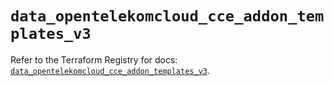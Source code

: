 # `data_opentelekomcloud_cce_addon_templates_v3`

Refer to the Terraform Registry for docs: [`data_opentelekomcloud_cce_addon_templates_v3`](https://registry.terraform.io/providers/opentelekomcloud/opentelekomcloud/1.36.2/docs/data-sources/cce_addon_templates_v3).
